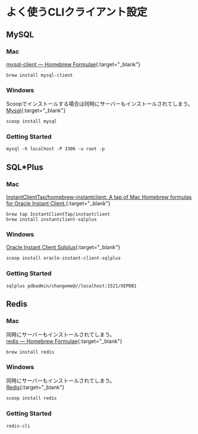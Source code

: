 # よく使うCLIクライアント設定

## MySQL

### Mac
[mysql-client — Homebrew Formulae](https://formulae.brew.sh/formula/mysql-client){:target="_blank"}
```shell
brew install mysql-client
```

### Windows
Scoopでインストールする場合は同時にサーバーもインストールされてしまう。  
[Mysql](https://bjansen.github.io/scoop-apps/main/mysql/){:target="_blank"}
```powershell
scoop install mysql
```

### Getting Started
```shell
mysql -h localhost -P 3306 -u root -p
```

## SQL*Plus

### Mac
[InstantClientTap/homebrew-instantclient: A tap of Mac Homebrew formulas for Oracle Instant Client.](https://github.com/InstantClientTap/homebrew-instantclient){:target="_blank"}
```shell
brew tap InstantClientTap/instantclient
brew install instantclient-sqlplus
```

### Windows
[Oracle Instant Client Sqlplus](https://bjansen.github.io/scoop-apps/main/oracle-instant-client-sqlplus/){:target="_blank"}
```powershell
scoop install oracle-instant-client-sqlplus
```

### Getting Started
```shell
sqlplus pdbadmin/changeme@//localhost:1521/XEPDB1
```

## Redis

### Mac
同時にサーバーもインストールされてしまう。  
[redis — Homebrew Formulae](https://formulae.brew.sh/formula/redis){:target="_blank"}
```shell
brew install redis
```

### Windows
同時にサーバーもインストールされてしまう。  
[Redis](https://bjansen.github.io/scoop-apps/main/redis/){:target="_blank"}
```powershell
scoop install redis
```

### Getting Started
```shell
redis-cli
```
